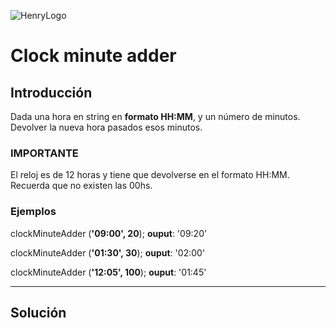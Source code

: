 ![HenryLogo](https://d31uz8lwfmyn8g.cloudfront.net/Assets/logo-henry-white-lg.png)

# Clock minute adder

## Introducción

Dada una hora en string en **formato HH:MM**, y un número de minutos.
Devolver la nueva hora pasados esos minutos.

### IMPORTANTE

El reloj es de 12 horas y tiene que devolverse en el formato HH:MM. Recuerda que no existen las 00hs.

### Ejemplos

clockMinuteAdder (**'09:00', 20**);
**ouput**: '09:20'

clockMinuteAdder (**'01:30', 30**);
**ouput**: '02:00'

clockMinuteAdder (**'12:05', 100**);
**ouput**: '01:45'

---

## Solución
